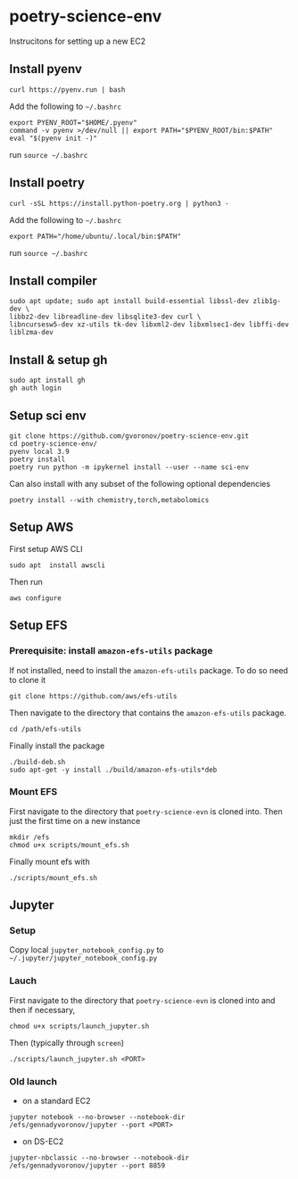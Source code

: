# poetry-science-env

Instrucitons for setting up a new EC2

## Install pyenv

`curl https://pyenv.run | bash`


Add the following to `~/.bashrc`
```
export PYENV_ROOT="$HOME/.pyenv"
command -v pyenv >/dev/null || export PATH="$PYENV_ROOT/bin:$PATH"
eval "$(pyenv init -)"
```

run `source ~/.bashrc`

## Install poetry

`curl -sSL https://install.python-poetry.org | python3 -`

Add the following to `~/.bashrc`

```
export PATH="/home/ubuntu/.local/bin:$PATH"
```

run `source ~/.bashrc`

## Install compiler

```
sudo apt update; sudo apt install build-essential libssl-dev zlib1g-dev \
libbz2-dev libreadline-dev libsqlite3-dev curl \
libncursesw5-dev xz-utils tk-dev libxml2-dev libxmlsec1-dev libffi-dev liblzma-dev
```

## Install & setup gh

```
sudo apt install gh
gh auth login
```

## Setup sci env

```
git clone https://github.com/gvoronov/poetry-science-env.git
cd poetry-science-env/
pyenv local 3.9
poetry install
poetry run python -m ipykernel install --user --name sci-env
```

Can also install with any subset of the following optional dependencies

```
poetry install --with chemistry,torch,metabolomics
```
## Setup AWS

First setup AWS CLI

```
sudo apt  install awscli
```

Then run

```
aws configure
```

## Setup EFS

### Prerequisite: install `amazon-efs-utils` package

If not installed, need to install the `amazon-efs-utils` package. To do so need to clone it

```
git clone https://github.com/aws/efs-utils
```

Then navigate to the directory that contains the `amazon-efs-utils` package.

```
cd /path/efs-utils
```

Finally install the package

```
./build-deb.sh
sudo apt-get -y install ./build/amazon-efs-utils*deb
```

### Mount EFS

First navigate to the directory that `poetry-science-evn` is cloned into. Then just the first time on a new instance
```
mkdir /efs
chmod u+x scripts/mount_efs.sh
```
Finally mount efs with
```
./scripts/mount_efs.sh
```

## Jupyter

### Setup 

Copy local `jupyter_notebook_config.py` to `~/.jupyter/jupyter_notebook_config.py`

### Lauch

First navigate to the directory that `poetry-science-evn` is cloned into and then if necessary,

```
chmod u+x scripts/launch_jupyter.sh
```

Then (typically through `screen`)

```
./scripts/launch_jupyter.sh <PORT>
```

### Old launch

* on a standard EC2
```
jupyter notebook --no-browser --notebook-dir /efs/gennadyvoronov/jupyter --port <PORT>
```

* on DS-EC2
```
jupyter-nbclassic --no-browser --notebook-dir /efs/gennadyvoronov/jupyter --port 8859
```
